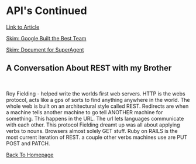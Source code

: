 # API's Continued

[Link to Article](https://gist.github.com/brookr/5977550)
<br>

[Skim: Google Built the Best Team](https://www.nytimes.com/2016/02/28/magazine/what-google-learned-from-its-quest-to-build-the-perfect-team.html)
<br>

[Skim: Document for SuperAgent](https://visionmedia.github.io/superagent/)
<br>

## A Conversation About REST with my Brother
<br>

Roy Fielding - helped write the worlds first web servers. 
HTTP is the webs protocol, acts like a gps of sorts to find anything anywhere in the world. The whole web is built on an architectural style called REST. Redirects are when a  machine tells another machine to go tell ANOTHER machine for something. This happens in the URL. The url lets languages communicate with each other. This protocol Fielding dreamt up was all about applying verbs to nouns. Browsers almost solely GET stuff. Ruby on RAILS is the most current iteration of REST.
a couple other verbs machines use are PUT POST and PATCH.

[Back To Homepage](https://leethomas13.github.io/201-reading-notes/)